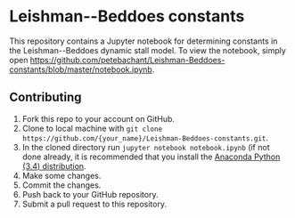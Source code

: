 # Leishman--Beddoes constants

This repository contains a Jupyter notebook for determining constants in the
Leishman--Beddoes dynamic stall model. To view the notebook, simply open
https://github.com/petebachant/Leishman-Beddoes-constants/blob/master/notebook.ipynb.

## Contributing

1. Fork this repo to your account on GitHub.
1. Clone to local machine with
   `git clone https://github.com/{your_name}/Leishman-Beddoes-constants.git`.
1. In the cloned directory run `jupyter notebook notebook.ipynb` (if not done already, it is
   recommended that you install the [Anaconda Python (3.4)
   distribution](http://continuum.io/downloads).
1. Make some changes.
1. Commit the changes.
1. Push back to your GitHub repository.
1. Submit a pull request to this repository.
